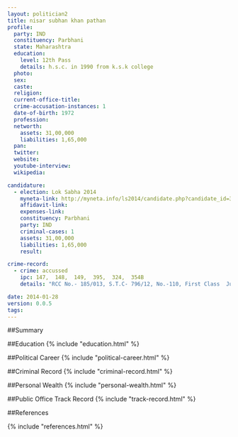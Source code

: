 ```yaml
---
layout: politician2
title: nisar subhan khan pathan
profile: 
  party: IND
  constituency: Parbhani
  state: Maharashtra
  education: 
    level: 12th Pass
    details: h.s.c. in 1990 from k.s.k college
  photo: 
  sex: 
  caste: 
  religion: 
  current-office-title: 
  crime-accusation-instances: 1
  date-of-birth: 1972
  profession: 
  networth: 
    assets: 31,00,000
    liabilities: 1,65,000
  pan: 
  twitter: 
  website: 
  youtube-interview: 
  wikipedia: 

candidature: 
  - election: Lok Sabha 2014
    myneta-link: http://myneta.info/ls2014/candidate.php?candidate_id=3342
    affidavit-link: 
    expenses-link: 
    constituency: Parbhani 
    party: IND
    criminal-cases: 1
    assets: 31,00,000
    liabilities: 1,65,000
    result:  

crime-record: 
  - crime: accussed
    ipc: 147,  148,  149,  395,  324,  354B
    details: "RCC No.- 185/013, S.T.C- 796/12, No.-110, First Class  Judicial" 

date: 2014-01-28
version: 0.0.5
tags: 
---
```

##Summary


##Education
{% include "education.html" %}


##Political Career
{% include "political-career.html" %}


##Criminal Record
{% include "criminal-record.html" %}


##Personal Wealth
{% include "personal-wealth.html" %}


##Public Office Track Record
{% include "track-record.html" %}


##References


{% include "references.html" %}
